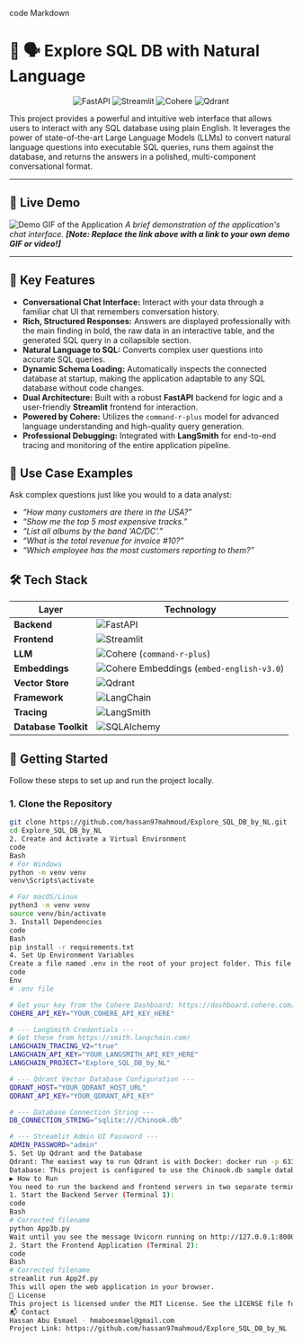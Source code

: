 code
Markdown
# 📄 🗣️ Explore SQL DB with Natural Language

<div align="center">

![FastAPI](https://img.shields.io/badge/FastAPI-005571?style=for-the-badge&logo=fastapi)
![Streamlit](https://img.shields.io/badge/Streamlit-FF4B4B?style=for-the-badge&logo=streamlit&logoColor=white)
![Cohere](https://img.shields.io/badge/Cohere-3755F9?style=for-the-badge&logo=cohere&logoColor=white)
![Qdrant](https://img.shields.io/badge/Qdrant-AC1431?style=for-the-badge&logo=qdrant&logoColor=white)

</div>

This project provides a powerful and intuitive web interface that allows users to interact with any SQL database using plain English. It leverages the power of state-of-the-art Large Language Models (LLMs) to convert natural language questions into executable SQL queries, runs them against the database, and returns the answers in a polished, multi-component conversational format.

---

## 🎥 Live Demo

![Demo GIF of the Application](https://media.giphy.com/media/v1.Y2lkPTc5MGI3NjExdWZnaGlmNWxhZnA4ZjhxN21qbzVvc215eG15ZGF2b3QzdHF0NmYwaCZlcD12MV9pbnRlcm5hbF9naWZfYnlfaWQmY3Q9Zw/your-gif-id/giphy.gif)
*A brief demonstration of the application's chat interface. **[Note: Replace the link above with a link to your own demo GIF or video!]***

---

## 🚀 Key Features

-   **Conversational Chat Interface:** Interact with your data through a familiar chat UI that remembers conversation history.
-   **Rich, Structured Responses:** Answers are displayed professionally with the main finding in bold, the raw data in an interactive table, and the generated SQL query in a collapsible section.
-   **Natural Language to SQL:** Converts complex user questions into accurate SQL queries.
-   **Dynamic Schema Loading:** Automatically inspects the connected database at startup, making the application adaptable to any SQL database without code changes.
-   **Dual Architecture:** Built with a robust **FastAPI** backend for logic and a user-friendly **Streamlit** frontend for interaction.
-   **Powered by Cohere:** Utilizes the `command-r-plus` model for advanced language understanding and high-quality query generation.
-   **Professional Debugging:** Integrated with **LangSmith** for end-to-end tracing and monitoring of the entire application pipeline.

## 🧠 Use Case Examples

Ask complex questions just like you would to a data analyst:

-   *“How many customers are there in the USA?”*
-   *“Show me the top 5 most expensive tracks.”*
-   *“List all albums by the band 'AC/DC'.”*
-   *“What is the total revenue for invoice #10?”*
-   *“Which employee has the most customers reporting to them?”*

## 🛠️ Tech Stack

| Layer                | Technology                                                                                                                                                                                          |
| -------------------- | --------------------------------------------------------------------------------------------------------------------------------------------------------------------------------------------------- |
| **Backend**          | ![FastAPI](https://img.shields.io/badge/FastAPI-005571?style=for-the-badge&logo=fastapi)                                                                                                             |
| **Frontend**         | ![Streamlit](https://img.shields.io/badge/Streamlit-FF4B4B?style=for-the-badge&logo=streamlit&logoColor=white)                                                                                       |
| **LLM**              | ![Cohere](https://img.shields.io/badge/Cohere-3755F9?style=for-the-badge&logo=cohere&logoColor=white) (`command-r-plus`)                                                                              |
| **Embeddings**       | ![Cohere Embeddings](https://img.shields.io/badge/Cohere%20Embeddings-3755F9?style=for-the-badge&logo=cohere&logoColor=white) (`embed-english-v3.0`)                                                  |
| **Vector Store**     | ![Qdrant](https://img.shields.io/badge/Qdrant-AC1431?style=for-the-badge&logo=qdrant&logoColor=white)                                                                                                 |
| **Framework**        | ![LangChain](https://img.shields.io/badge/LangChain-008653?style=for-the-badge&logo=langchain&logoColor=white)                                                                                       |
| **Tracing**          | ![LangSmith](https://img.shields.io/badge/LangSmith-FD6801?style=for-the-badge&logo=langsmith&logoColor=white)                                                                                        |
| **Database Toolkit** | ![SQLAlchemy](https://img.shields.io/badge/SQLAlchemy-D71F00?style=for-the-badge&logo=sqlalchemy&logoColor=white)                                                                                     |

## 📁 Getting Started

Follow these steps to set up and run the project locally.

### 1. Clone the Repository
```bash
git clone https://github.com/hassan97mahmoud/Explore_SQL_DB_by_NL.git
cd Explore_SQL_DB_by_NL
2. Create and Activate a Virtual Environment
code
Bash
# For Windows
python -m venv venv
venv\Scripts\activate

# For macOS/Linux
python3 -m venv venv
source venv/bin/activate
3. Install Dependencies
code
Bash
pip install -r requirements.txt
4. Set Up Environment Variables
Create a file named .env in the root of your project folder. This file stores your secret credentials and is ignored by Git.
code
Env
# .env file

# Get your key from the Cohere Dashboard: https://dashboard.cohere.com/
COHERE_API_KEY="YOUR_COHERE_API_KEY_HERE"

# --- LangSmith Credentials ---
# Get these from https://smith.langchain.com/
LANGCHAIN_TRACING_V2="true"
LANGCHAIN_API_KEY="YOUR_LANGSMITH_API_KEY_HERE"
LANGCHAIN_PROJECT="Explore_SQL_DB_by_NL"

# --- Qdrant Vector Database Configuration ---
QDRANT_HOST="YOUR_QDRANT_HOST_URL"
QDRANT_API_KEY="YOUR_QDRANT_API_KEY"

# --- Database Connection String ---
DB_CONNECTION_STRING="sqlite:///Chinook.db"

# --- Streamlit Admin UI Password ---
ADMIN_PASSWORD="admin"
5. Set Up Qdrant and the Database
Qdrant: The easiest way to run Qdrant is with Docker: docker run -p 6333:6333 qdrant/qdrant
Database: This project is configured to use the Chinook.db sample database. Ensure this file is in your project directory.
▶️ How to Run
You need to run the backend and frontend servers in two separate terminals.
1. Start the Backend Server (Terminal 1):
code
Bash
# Corrected filename
python App3b.py
Wait until you see the message Uvicorn running on http://127.0.0.1:8000.
2. Start the Frontend Application (Terminal 2):
code
Bash
# Corrected filename
streamlit run App2f.py
This will open the web application in your browser.
📄 License
This project is licensed under the MIT License. See the LICENSE file for more details.
📬 Contact
Hassan Abu Esmael - hmaboesmael@gmail.com
Project Link: https://github.com/hassan97mahmoud/Explore_SQL_DB_by_NL